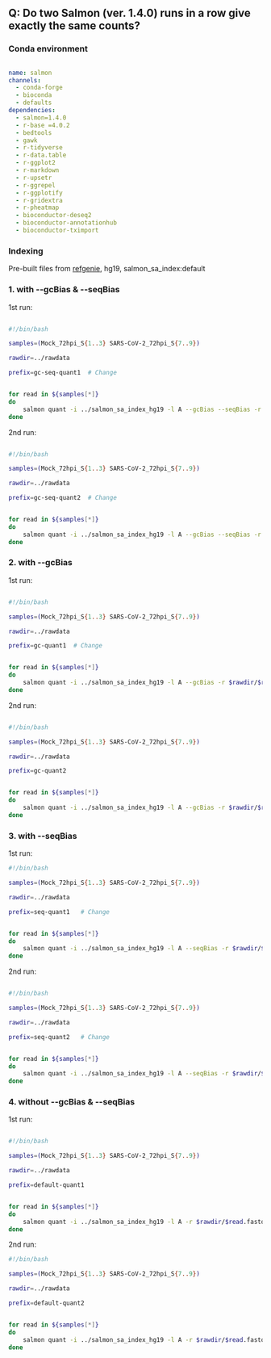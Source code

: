 ## Q: Do two Salmon (ver. 1.4.0) runs in a row give exactly the same counts? 

### Conda environment 

```yml

name: salmon
channels:
  - conda-forge
  - bioconda 
  - defaults 
dependencies:
  - salmon=1.4.0 
  - r-base =4.0.2
  - bedtools 
  - gawk 
  - r-tidyverse
  - r-data.table
  - r-ggplot2
  - r-markdown
  - r-upsetr
  - r-ggrepel
  - r-ggplotify
  - r-gridextra
  - r-pheatmap
  - bioconductor-deseq2
  - bioconductor-annotationhub
  - bioconductor-tximport

```

### Indexing 
Pre-built files from [refgenie](http://refgenomes.databio.org), hg19, salmon_sa_index:default

### 1. with --gcBias & --seqBias 

1st run: 

```bash

#!/bin/bash

samples=(Mock_72hpi_S{1..3} SARS-CoV-2_72hpi_S{7..9})

rawdir=../rawdata

prefix=gc-seq-quant1  # Change


for read in ${samples[*]} 
do
    salmon quant -i ../salmon_sa_index_hg19 -l A --gcBias --seqBias -r $rawdir/$read.fastq.gz -p 8 --validateMappings -o $prefix/${read}.quant
done

```

2nd run: 

```bash

#!/bin/bash

samples=(Mock_72hpi_S{1..3} SARS-CoV-2_72hpi_S{7..9})

rawdir=../rawdata

prefix=gc-seq-quant2  # Change


for read in ${samples[*]} 
do
    salmon quant -i ../salmon_sa_index_hg19 -l A --gcBias --seqBias -r $rawdir/$read.fastq.gz -p 8 --validateMappings -o $prefix/${read}.quant
done
```



### 2. with --gcBias 

1st run:

```bash

#!/bin/bash

samples=(Mock_72hpi_S{1..3} SARS-CoV-2_72hpi_S{7..9})

rawdir=../rawdata

prefix=gc-quant1  # Change


for read in ${samples[*]} 
do
    salmon quant -i ../salmon_sa_index_hg19 -l A --gcBias -r $rawdir/$read.fastq.gz -p 8 --validateMappings -o $prefix/${read}.quant
done
```

2nd run:

```bash

#!/bin/bash

samples=(Mock_72hpi_S{1..3} SARS-CoV-2_72hpi_S{7..9})

rawdir=../rawdata

prefix=gc-quant2


for read in ${samples[*]} 
do
    salmon quant -i ../salmon_sa_index_hg19 -l A --gcBias -r $rawdir/$read.fastq.gz -p 8 --validateMappings -o $prefix/${read}.quant
done
```




### 3. with --seqBias

1st run: 

```bash
#!/bin/bash

samples=(Mock_72hpi_S{1..3} SARS-CoV-2_72hpi_S{7..9})

rawdir=../rawdata

prefix=seq-quant1   # Change 


for read in ${samples[*]} 
do
    salmon quant -i ../salmon_sa_index_hg19 -l A --seqBias -r $rawdir/$read.fastq.gz -p 8 --validateMappings -o $prefix/${read}.quant
done
```

2nd run: 

```bash

#!/bin/bash

samples=(Mock_72hpi_S{1..3} SARS-CoV-2_72hpi_S{7..9})

rawdir=../rawdata

prefix=seq-quant2   # Change 


for read in ${samples[*]} 
do
    salmon quant -i ../salmon_sa_index_hg19 -l A --seqBias -r $rawdir/$read.fastq.gz -p 8 --validateMappings -o $prefix/${read}.quant
done

```


### 4. without --gcBias & --seqBias 

1st run:

```bash

#!/bin/bash

samples=(Mock_72hpi_S{1..3} SARS-CoV-2_72hpi_S{7..9})

rawdir=../rawdata

prefix=default-quant1


for read in ${samples[*]} 
do
    salmon quant -i ../salmon_sa_index_hg19 -l A -r $rawdir/$read.fastq.gz -p 8 --validateMappings -o $prefix/${read}.quant
done
```

2nd run:

```bash
#!/bin/bash

samples=(Mock_72hpi_S{1..3} SARS-CoV-2_72hpi_S{7..9})

rawdir=../rawdata

prefix=default-quant2


for read in ${samples[*]} 
do
    salmon quant -i ../salmon_sa_index_hg19 -l A -r $rawdir/$read.fastq.gz -p 8 --validateMappings -o $prefix/${read}.quant
done
```

